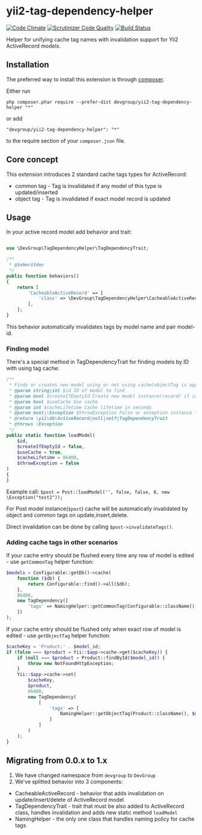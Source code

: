 yii2-tag-dependency-helper
==========================
[![Code Climate](https://codeclimate.com/github/DevGroup-ru/yii2-tag-dependency-helper/badges/gpa.svg)](https://codeclimate.com/github/DevGroup-ru/yii2-tag-dependency-helper)
[![Scrutinizer Code Quality](https://scrutinizer-ci.com/g/DevGroup-ru/yii2-tag-dependency-helper/badges/quality-score.png?b=master)](https://scrutinizer-ci.com/g/DevGroup-ru/yii2-tag-dependency-helper/?branch=master)
[![Build Status](https://scrutinizer-ci.com/g/DevGroup-ru/yii2-tag-dependency-helper/badges/build.png?b=master)](https://scrutinizer-ci.com/g/DevGroup-ru/yii2-tag-dependency-helper/build-status/master)


Helper for unifying cache tag names with invalidation support for Yii2 ActiveRecord models.

## Installation

The preferred way to install this extension is through [composer](http://getcomposer.org/download/).

Either run

```
php composer.phar require --prefer-dist devgroup/yii2-tag-dependency-helper "*"
```

or add

```
"devgroup/yii2-tag-dependency-helper": "*"
```

to the require section of your `composer.json` file.

## Core concept

This extension introduces 2 standard cache tags types for ActiveRecord:
- common tag - Tag is invalidated if any model of this type is updated/inserted
- object tag - Tag is invalidated if exact model record is updated

## Usage

In your active record model add behavior and trait:


``` php

use \DevGroup\TagDependencyHelper\TagDependencyTrait;

/**
 * @inheritdoc
 */
public function behaviors()
{
    return [
        'CacheableActiveRecord' => [
            'class' => \DevGroup\TagDependencyHelper\CacheableActiveRecord::className(),
        ],
    ];
}

```

This behavior automatically invalidates tags by model name and pair model-id.

### Finding model

There's a special method in TagDependencyTrait for finding models by ID with using tag cache:

```php
/**
 * Finds or creates new model using or not using cache(objectTag is applied, not commonTag!)
 * @param string|int $id ID of model to find
 * @param bool $createIfEmptyId Create new model instance(record) if id is empty
 * @param bool $useCache Use cache
 * @param int $cacheLifetime Cache lifetime in seconds
 * @param bool|\Exception $throwException False or exception instance to throw if model not found or (empty id AND createIfEmptyId==false)
 * @return \yii\db\ActiveRecord|null|self|TagDependencyTrait
 * @throws \Exception
 */
public static function loadModel(
    $id,
    $createIfEmptyId = false,
    $useCache = true,
    $cacheLifetime = 86400,
    $throwException = false
)
{
}
```

Example call: `$post = Post::loadModel('', false, false, 0, new \Exception("test2"));`

For Post model instance(`$post`) cache will be automatically invalidated by object and common tags on update,insert,delete.

Direct invalidation can be done by calling `$post->invalidateTags()`.

 
### Adding cache tags in other scenarios

If your cache entry should be flushed every time any row of model is edited - use `getCommonTag` helper function:

``` php
$models = Configurable::getDb()->cache(
    function ($db) {
        return Configurable::find()->all($db);
    },
    86400,
    new TagDependency([
        'tags' => NamingHelper::getCommonTag(Configurable::className()),
    ])
);
```

If your cache entry should be flushed only when exact row of model is edited - use `getObjectTag` helper function:

``` php
$cacheKey = 'Product:' . $model_id;
if (false === $product = Yii::$app->cache->get($cacheKey)) {
    if (null === $product = Product::findById($model_id)) {
        throw new NotFoundHttpException;
    }
    Yii::$app->cache->set(
        $cacheKey,
        $product,
        86400,
        new TagDependency(
            [
                'tags' => [
                    NamingHelper::getObjectTag(Product::className(), $model_id),
                ]
            ]
        )
    );
}

```


## Migrating from 0.0.x to 1.x

1. We have changed namespace from `devgroup` to `DevGroup`
2. We've splitted behavior into 3 components:

- CacheableActiveRecord - behavior that adds invalidation on update/insert/delete of ActiveRecord model
- TagDependencyTrait - trait that must be also added to ActiveRecord class, handles invalidation and adds new static method `loadModel`
- NamingHelper - the only one class that handles naming policy for cache tags
